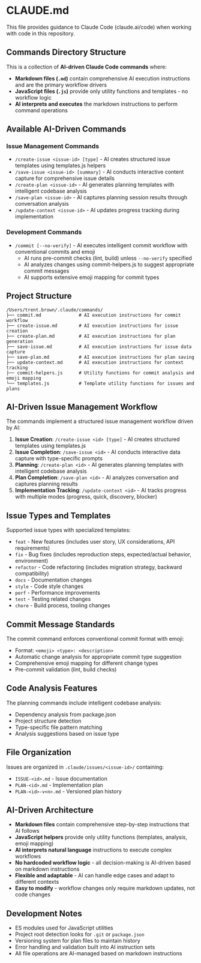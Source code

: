 # CLAUDE.md

This file provides guidance to Claude Code (claude.ai/code) when working with code in this repository.

## Commands Directory Structure

This is a collection of **AI-driven Claude Code commands** where:
- **Markdown files (`.md`)** contain comprehensive AI execution instructions and are the primary workflow drivers
- **JavaScript files (`.js`)** provide only utility functions and templates - no workflow logic
- **AI interprets and executes** the markdown instructions to perform command operations

## Available AI-Driven Commands

### Issue Management Commands
- `/create-issue <issue-id> [type]` - AI creates structured issue templates using templates.js helpers
- `/save-issue <issue-id> [summary]` - AI conducts interactive content capture for comprehensive issue details  
- `/create-plan <issue-id>` - AI generates planning templates with intelligent codebase analysis
- `/save-plan <issue-id>` - AI captures planning session results through conversation analysis
- `/update-context <issue-id>` - AI updates progress tracking during implementation

### Development Commands
- `/commit [--no-verify]` - AI executes intelligent commit workflow with conventional commits and emoji
  - AI runs pre-commit checks (lint, build) unless `--no-verify` specified
  - AI analyzes changes using commit-helpers.js to suggest appropriate commit messages
  - AI supports extensive emoji mapping for commit types

## Project Structure

```
/Users/trent.brown/.claude/commands/
├── commit.md              # AI execution instructions for commit workflow
├── create-issue.md        # AI execution instructions for issue creation
├── create-plan.md         # AI execution instructions for plan generation
├── save-issue.md          # AI execution instructions for issue data capture
├── save-plan.md           # AI execution instructions for plan saving
├── update-context.md      # AI execution instructions for context tracking
├── commit-helpers.js      # Utility functions for commit analysis and emoji mapping
└── templates.js           # Template utility functions for issues and plans
```

## AI-Driven Issue Management Workflow

The commands implement a structured issue management workflow driven by AI:

1. **Issue Creation**: `/create-issue <id> [type]` - AI creates structured templates using templates.js
2. **Issue Completion**: `/save-issue <id>` - AI conducts interactive data capture with type-specific prompts
3. **Planning**: `/create-plan <id>` - AI generates planning templates with intelligent codebase analysis
4. **Plan Completion**: `/save-plan <id>` - AI analyzes conversation and captures planning results
5. **Implementation Tracking**: `/update-context <id>` - AI tracks progress with multiple modes (progress, quick, discovery, blocker)

## Issue Types and Templates

Supported issue types with specialized templates:
- `feat` - New features (includes user story, UX considerations, API requirements)
- `fix` - Bug fixes (includes reproduction steps, expected/actual behavior, environment)
- `refactor` - Code refactoring (includes migration strategy, backward compatibility)
- `docs` - Documentation changes
- `style` - Code style changes
- `perf` - Performance improvements
- `test` - Testing related changes
- `chore` - Build process, tooling changes

## Commit Message Standards

The commit command enforces conventional commit format with emoji:
- Format: `<emoji> <type>: <description>`
- Automatic change analysis for appropriate commit type suggestion
- Comprehensive emoji mapping for different change types
- Pre-commit validation (lint, build checks)

## Code Analysis Features

The planning commands include intelligent codebase analysis:
- Dependency analysis from package.json
- Project structure detection
- Type-specific file pattern matching
- Analysis suggestions based on issue type

## File Organization

Issues are organized in `.claude/issues/<issue-id>/` containing:
- `ISSUE-<id>.md` - Issue documentation
- `PLAN-<id>.md` - Implementation plan
- `PLAN-<id>-v<n>.md` - Versioned plan history

## AI-Driven Architecture

- **Markdown files** contain comprehensive step-by-step instructions that AI follows
- **JavaScript helpers** provide only utility functions (templates, analysis, emoji mapping)
- **AI interprets natural language** instructions to execute complex workflows
- **No hardcoded workflow logic** - all decision-making is AI-driven based on markdown instructions
- **Flexible and adaptable** - AI can handle edge cases and adapt to different contexts
- **Easy to modify** - workflow changes only require markdown updates, not code changes

## Development Notes

- ES modules used for JavaScript utilities
- Project root detection looks for `.git` or `package.json`
- Versioning system for plan files to maintain history
- Error handling and validation built into AI instruction sets
- All file operations are AI-managed based on markdown instructions
